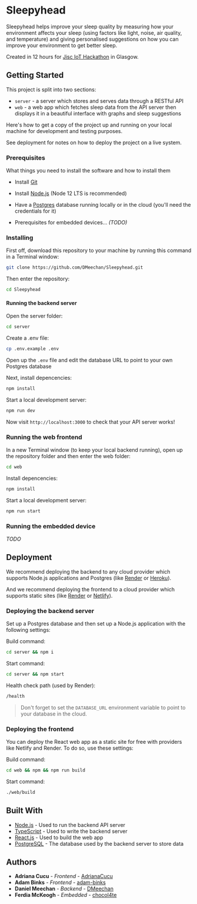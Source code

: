 # Sleepyhead

Sleepyhead helps improve your sleep quality by measuring how your environment affects your sleep (using factors like light, noise, air quality, and temperature) and giving personalised suggestions on how you can improve your environment to get better sleep.

Created in 12 hours for [Jisc IoT Hackathon](https://www.jisc.ac.uk/rd/get-involved/take-part-in-our-hackathon) in Glasgow.

## Getting Started

This project is split into two sections:

* `server` - a server which stores and serves data through a RESTful API
* `web` - a web app which fetches sleep data from the API server then displays it in a beautiful interface with graphs and sleep suggestions

Here's how to get a copy of the project up and running on your local machine for development and testing purposes.

See deployment for notes on how to deploy the project on a live system.	

### Prerequisites	

What things you need to install the software and how to install them	

- Install [Git](https://git-scm.com/)
- Install [Node.js](https://nodejs.org/en/) (Node 12 LTS is recommended)
- Have a [Postgres](https://www.postgresql.org/) database running locally or in the cloud (you'll need the credentials for it)

- Prerequisites for embedded devices... *(TODO)*

### Installing	

First off, download this repository to your machine by running this command in a Terminal window:

```bash
git clone https://github.com/DMeechan/Sleepyhead.git
```

Then enter the repository:

```bash
cd Sleepyhead
```

#### Running the backend server

Open the server folder:

```bash
cd server
```

Create a .env file:

```bash
cp .env.example .env
```

Open up the `.env` file and edit the database URL to point to your own Postgres database

Next, install depencencies:

```bash
npm install
```

Start a local development server:

```bash
npm run dev
```

Now visit `http://localhost:3000` to check that your API server works!


### Running the web frontend

In a new Terminal window (to keep your local backend running), open up the repository folder and then enter the web folder:

```bash
cd web
```

Install depencencies:

```bash
npm install
```

Start a local development server:

```bash
npm run start
```


### Running the embedded device

*TODO*


## Deployment	

We recommend deploying the backend to any cloud provider which supports Node.js applications and Postgres (like [Render](https://render.com/) or [Heroku](https://heroku.com/)).

And we recommend deploying the frontend to a cloud provider which supports static sites (like [Render](https://render.com/) or [Netlify](https://netlify.com/)).


### Deploying the backend server

Set up a Postgres database and then set up a Node.js application with the following settings:

Build command:

```bash
cd server && npm i
```

Start command:

```bash
cd server && npm start
```

Health check path (used by Render):

```bash
/health
```

> Don't forget to set the `DATABASE_URL` environment variable to point to your database in the cloud. 


### Deploying the frontend

You can deploy the React web app as a static site for free with providers like Netlify and Render. To do so, use these settings:

Build command:

```bash
cd web && npm && npm run build
```

Start command:

```bash
./web/build
```


## Built With	

* [Node.js](https://nodejs.org/en/) - Used to run the backend API server
* [TypeScript](https://www.typescriptlang.org/) - Used to write the backend server
* [React.js](https://reactjs.org/) - Used to build the web app
* [PostgreSQL](https://www.postgresql.org/) - The database used by the backend server to store data


## Authors

* **Adriana Cucu** - *Frontend* - [AdrianaCucu](https://github.com/AdrianaCucu)
* **Adam Binks** - *Frontend* - [adam-binks](https://github.com/adam-binks)
* **Daniel Meechan** - *Backend* - [DMeechan](https://github.com/DMeechan)
* **Ferdia McKeogh** - *Embedded* - [chocol4te](https://github.com/chocol4te)
